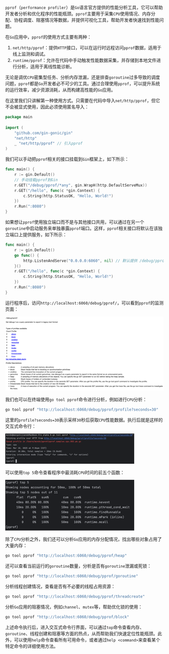 `pprof`（`performance profiler`）是`Go`语言官方提供的性能分析工具，它可以帮助开发者分析和优化程序的性能瓶颈。`pprof`主要用于采集`CPU`使用情况、内存分配、协程调度、阻塞情况等数据，并提供可视化工具，帮助开发者快速找到性能问题。

在`Go`应用中，`pprof`的使用方式主要有两种：

1. `net/http/pprof`：提供`HTTP`接口，可以在运行时远程访问`pprof`数据，适用于线上监测和调试。
2. `runtime/pprof`：允许在代码中手动触发性能数据采集，并存储到本地文件进行分析，适用于离线性能诊断。

无论是调优`CPU`密集型任务、分析内存泄漏，还是排查`goroutine`过多导致的调度问题，`pprof`都是`Go`开发者必不可少的工具。通过合理使用`pprof`，可以提升系统的运行效率，减少资源消耗，从而构建高性能的`Go`应用。

在这里我们只讲解第一种使用方式。只需要在代码中导入`net/http/pprof`，但它不会被显式使用，因此必须使用匿名导入：

```go
package main

import (
	"github.com/gin-gonic/gin"
	"net/http"
	_ "net/http/pprof" // 引入pprof
)
```

我们可以手动把`pprof`相关的接口挂载到`Gin`框架上，如下所示：

```go
func main() {
	r := gin.Default()
	// 手动挂载pprof到Gin
	r.GET("/debug/pprof/*any", gin.WrapH(http.DefaultServeMux))
	r.GET("/hello", func(c *gin.Context) {
		c.String(http.StatusOK, "Hello, World!")
	})
	r.Run(":8080")
}
```

如果想让`pprof`使用独立端口而不是与其他接口共用，可以通过在另一个`goroutine`中启动服务来单独暴露`pprof`端口。这样，`pprof`相关接口将默认在该独立端口上提供服务，如下所示：

```go
func main() {
	r := gin.Default()
	go func() {
		http.ListenAndServe("0.0.0.0:6060", nil) // 默认提供 /debug/pprof 相关接口
	}()
	r.GET("/hello", func(c *gin.Context) {
		c.String(http.StatusOK, "Hello, World!")
	})
	r.Run(":8080")
}
```

运行程序后，访问`http://localhost:6060/debug/pprof/`，可以看到`pprof`的监测页面：

![image-20250318210056164](image/image-20250318210056164.png)

我们也可以在终端使用`go tool pprof`命令进行分析，例如进行`CPU`分析：

```sh
go tool pprof "http://localhost:6060/debug/pprof/profile?seconds=30"
```

这里的`profile?seconds=30`表示采样`30`秒后获取`CPU`性能数据。执行后就是这样的交互式命令行：

<img src="image/image-20250318210738157.png" alt="image-20250318210738157" style="zoom:40%;" />

可以使用`top 5`命令查看程序中最消耗`CPU`时间的前五个函数：

<img src="image/image-20250318211421128.png" alt="image-20250318211421128" style="zoom:40%;" />

除了`CPU`分析之外，我们还可以分析`Go`应用的内存分配情况，找出哪些对象占用了大量内存：

```sh
go tool pprof "http://localhost:6060/debug/pprof/heap"
```

还可以查看当前运行的`goroutine`数量，分析是否有`goroutine`泄漏或死锁：

```sh
go tool pprof "http://localhost:6060/debug/pprof/goroutine"
```

分析线程创建情况，查看是否有不必要的线程占用资源：

```sh
go tool pprof "http://localhost:6060/debug/pprof/threadcreate"
```

分析`Go`应用的阻塞情况，例如`channel`、`mutex`等，帮助优化锁的使用：

```sh
go tool pprof "http://localhost:6060/debug/pprof/block"
```

上述命令执行后，进入交互式命令行界面，可以通过`top`命令查看内存、`goroutine`、线程创建和阻塞等方面的热点，从而帮助我们快速定位性能瓶颈。此外，可以使用`help`命令查看所有可用命令，或者通过`help <command>`来查看某个特定命令的详细使用方法。
